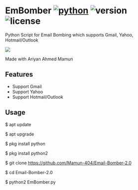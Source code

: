 # EmBomber [![python](https://img.shields.io/badge/Python-2.7-green.svg?style=style=flat-square)](https://www.python.org/downloads/) ![version](https://img.shields.io/badge/Build-Final-blue.svg) ![license](https://img.shields.io/badge/License-GPL_3-orange.svg?style=style=flat-square)

Python Script for Email Bombing which supports Gmail, Yahoo, Hotmail/Outlook

<a href="https://asciinema.org/a/LPEmn3kibOGFnt9229vaeuoWG" target="_blank"><img src="https://asciinema.org/a/LPEmn3kibOGFnt9229vaeuoWG.png" /></a>

Made with Ariyan Ahmed Mamun

## Features
- Support Gmail
- Support Yahoo
- Support Hotmail/Outlook

## Usage
$ apt update

$ apt upgrade

$ pkg install python

$ pkg install python2

$ git clone https://github.com/Mamun-404/Email-Bomber-2.0

$ cd Email-Bomber-2.0

 $ python2 EmBomber.py

